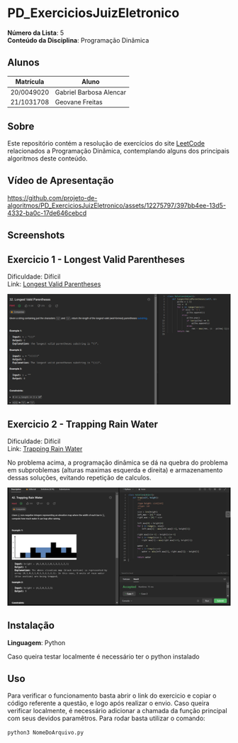 # PD_ExerciciosJuizEletronico

**Número da Lista**: 5<br>
**Conteúdo da Disciplina**: Programação Dinâmica<br>

## Alunos
|Matrícula | Aluno |
| -- | -- |
| 20/0049020  |  Gabriel Barbosa Alencar |
| 21/1031708  |  Geovane Freitas |

## Sobre 
Este repositório contém a resolução de exercícios do site [LeetCode](https://leetcode.com/) relacionados a Programação Dinâmica, contemplando alguns dos principais algoritmos deste conteúdo.

## Vídeo de Apresentação

https://github.com/projeto-de-algoritmos/PD_ExerciciosJuizEletronico/assets/12275797/397bb4ee-13d5-4332-ba0c-17de646cebcd

## Screenshots

## Exercicio 1 - Longest Valid Parentheses

Dificuldade: Difícil<br>
Link: [Longest Valid Parentheses](https://leetcode.com/problems/longest-valid-parentheses/description/)


![](assets/img/exec1.png)



## Exercicio 2 - Trapping Rain Water

Dificuldade: Difícil<br>
Link: [Trapping Rain Water](https://leetcode.com/problems/trapping-rain-water/)

No problema acima, a programação dinâmica se dá na quebra do problema em subproblemas (alturas maximas esquerda e direita) e armazenamento dessas soluções, evitando repetição de calculos.

![](assets/img/exec2.png)


## Instalação 

**Linguagem**: Python<br>

Caso queira testar localmente é necessário ter o python instalado

## Uso 

Para verificar o funcionamento basta abrir o link do exercicio e copiar o código referente a questão, e logo após realizar o envio. Caso queira verificar localmente, é necessário adicionar a chamada da função principal com seus devidos paramêtros. Para rodar basta utilizar o comando:

`python3 NomeDoArquivo.py`



